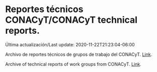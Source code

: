 # Reportes técnicos CONACyT/CONACyT technical reports.

Última actualización/Last update: 2020-11-22T21:23:04-06:00

Archivo de reportes técnicos de grupos de trabajo del CONACyT. [Link](https://coronavirus.conacyt.mx/productos/index.html).

Archive of technical reports of work groups from CONACyT. [Link](https://coronavirus.conacyt.mx/productos/index.html).
